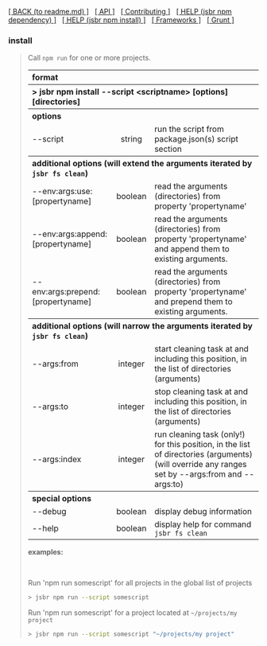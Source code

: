 [[ BACK (to readme.md) ]](../README.md) &nbsp; [[ API ]](api.index.md) &nbsp;
[[ Contributing ]](contributing.md) &nbsp;
[[ HELP (jsbr npm dependency) ]](npm.dependency.md) &nbsp;
[[ HELP (jsbr npm install) ]](npm.install.md) &nbsp;
[[ Frameworks ]](frameworks.md) &nbsp; [[ Grunt ]](grunt.md)

### install ###
<blockquote>
  <p>Call <code>npm run</code> for one or more projects.</p>

  <table border=0 width=100%>
    <tr><th colspan="3" style="text-align:left"><b>format</b></th></tr>
    <tr><th colspan="3" style="text-align:left">&gt; jsbr npm install --script &lt;scriptname&gt; [options] [directories]</th></tr>
    <tr><th colspan="3" style="text-align:left"><b>options</b></th></tr>
    <tr><td>--script</td>
        <td style="text-align:center">string</td>
        <td>run the script from package.json(s) script section</td>
        </tr>
    <tr><th colspan="3" style="text-align:left"><b>additional options</b> (will extend the arguments iterated by <code>jsbr fs clean</code>)</th></tr>
    <tr><td>--env:args:use:[propertyname]</td>
        <td style="text-align:center">boolean</td>
        <td>read the arguments (directories) from property 'propertyname'</td>
        </tr>
    <tr><td>--env:args:append:[propertyname]</td>
        <td style="text-align:center">boolean</td>
        <td>read the arguments (directories) from property 'propertyname' and append them to existing arguments.</td>
        </tr>
    <tr><td>--env:args:prepend:[propertyname]</td>
        <td style="text-align:center">boolean</td>
        <td>read the arguments (directories) from property 'propertyname' and prepend them to existing arguments.</td>
        </tr>
    <tr><th colspan="3" style="text-align:left"><b>additional options</b> (will narrow the arguments iterated by <code>jsbr fs clean</code>)</th></tr>
    <tr><td>--args:from</td>
        <td style="text-align:center">integer</td>
        <td>start cleaning task at and including this position, in the list of directories (arguments)</td>
        </tr>
    <tr><td>--args:to</td>
        <td style="text-align:center">integer</td>
        <td>stop cleaning task at and including this position, in the list of directories (arguments)</td>
        </tr>
    <tr><td>--args:index</td>
        <td style="text-align:center">integer</td>
        <td>run cleaning task (only!) for this position, in the list of directories (arguments)<br />
            (will override any ranges set by --args:from and --args:to)</td>
        </tr>
    <tr><th colspan="3" style="text-align:left"><b>special options</b></th></tr>
    <tr><td>--debug</td>
        <td style="text-align:center">boolean</td>
        <td>display debug information</td>
        </tr>
    <tr><td>--help</td>
        <td style="text-align:center">boolean</td>
        <td>display help for command <code>jsbr fs clean</code></td>
        </tr>
  </table>      

  <p><b>examples:</b></p>
  <br />

  <p>
    Run 'npm run somescript' for all projects in the global list of projects

  ```bash
  > jsbr npm run --script somescript
  ```
  </p>
  <p>
    Run 'npm run somescript' for a project located at <code>~/projects/my project</code>

  ```bash
  > jsbr npm run --script somescript "~/projects/my project"
  ```
  </p>
</blockquote>
